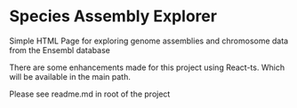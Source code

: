 # Species Assembly Explorer

Simple HTML Page for exploring genome assemblies and chromosome data from the Ensembl database

There are some enhancements made for this project using React-ts. Which will be available in the main path.

Please see readme.md in root of the project
